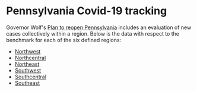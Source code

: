 # Pennsylvania Covid-19 tracking

Governor Wolf's [Plan to reopen Pennsylvania](https://www.governor.pa.gov/process-to-reopen-pennsylvania/) includes an
evaluation of new cases collectively within a region. Below is the data with respect to the benchmark for each of the
six defined regions:

* [Northwest](northwest.html)
* [Northcentral](northcentral.html)
* [Northeast](northeast.html)
* [Southwest](southwest.html)
* [Southcentral](southcentral.html)
* [Southeast](southeast.html)
